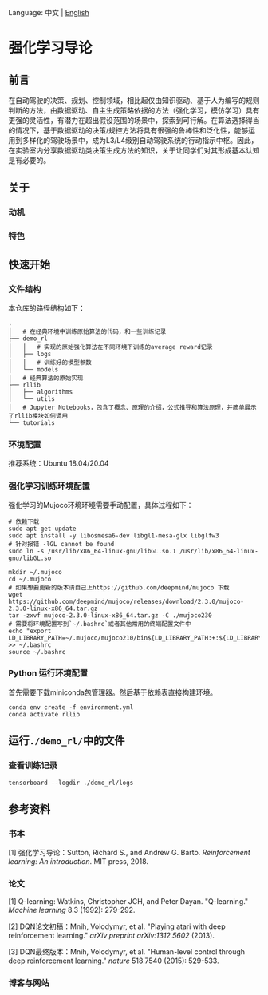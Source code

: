 Language: 中文 | [English](./README.en.md)

# 强化学习导论

## 前言

在自动驾驶的决策、规划、控制领域，相比起仅由知识驱动、基于人为编写的规则判断的方法，由数据驱动、自主生成策略依据的方法（强化学习，模仿学习）具有更强的灵活性，有潜力在超出假设范围的场景中，探索到可行解。在算法选择得当的情况下，基于数据驱动的决策/规控方法将具有很强的鲁棒性和泛化性，能够运用到多样化的驾驶场景中，成为L3/L4级别自动驾驶系统的行动指示中枢。因此，在实验室内分享数据驱动类决策生成方法的知识，关于让同学们对其形成基本认知是有必要的。

## 关于

### 动机

### 特色

## 快速开始

### 文件结构

本仓库的路径结构如下：

```shell
.
│   # 在经典环境中训练原始算法的代码，和一些训练记录
├── demo_rl
│   │   # 实现的原始强化算法在不同环境下训练的average reward记录
│   ├── logs
│   │   # 训练好的模型参数
│   └── models
│   # 经典算法的原始实现
├── rllib
│   ├── algorithms
│   └── utils
│   # Jupyter Notebooks，包含了概念、原理的介绍，公式推导和算法原理，并简单展示了rllib模块如何调用
└── tutorials
```

### 环境配置

推荐系统：Ubuntu 18.04/20.04

### 强化学习训练环境配置

强化学习的Mujoco环境环境需要手动配置，具体过程如下：

```shell
# 依赖下载
sudo apt-get update
sudo apt install -y libosmesa6-dev libgl1-mesa-glx libglfw3
# 针对报错 -lGL cannot be found
sudo ln -s /usr/lib/x86_64-linux-gnu/libGL.so.1 /usr/lib/x86_64-linux-gnu/libGL.so

mkdir ~/.mujoco
cd ~/.mujoco
# 如果想要更新的版本请自己上https://github.com/deepmind/mujoco 下载
wget https://github.com/deepmind/mujoco/releases/download/2.3.0/mujoco-2.3.0-linux-x86_64.tar.gz
tar -zxvf mujoco-2.3.0-linux-x86_64.tar.gz -C ./mujoco230
# 需要将环境配置写到`~/.bashrc`或者其他常用的终端配置文件中
echo "export LD_LIBRARY_PATH=~/.mujoco/mujoco210/bin${LD_LIBRARY_PATH:+:${LD_LIBRARY_PATH}}" >> ~/.bashrc
source ~/.bashrc
```

### Python 运行环境配置

首先需要下载miniconda包管理器。然后基于依赖表直接构建环境。

```shell
conda env create -f environment.yml
conda activate rllib
```

## 运行`./demo_rl/`中的文件

### 查看训练记录

```shell
tensorboard --logdir ./demo_rl/logs
```

## 参考资料

### 书本

[1] 强化学习导论：Sutton, Richard S., and Andrew G. Barto. *Reinforcement learning: An introduction*. MIT press, 2018.

### 论文

[1] Q-learning: Watkins, Christopher JCH, and Peter Dayan. "Q-learning." *Machine learning* 8.3 (1992): 279-292.

[2] DQN论文初稿：Mnih, Volodymyr, et al. "Playing atari with deep reinforcement learning." *arXiv preprint arXiv:1312.5602* (2013).

[3] DQN最终版本：Mnih, Volodymyr, et al. "Human-level control through deep reinforcement learning." *nature* 518.7540 (2015): 529-533.

### 博客与网站
